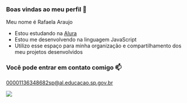### Boas vindas ao meu perfil 🤗

Meu nome é Rafaela Araujo

- Estou estudando na [Alura](https://www.alura.com.br)
- Estou me desenvolvendo na linguagem JavaScript
- Utilizo esse espaço para minha organização e compartilhamento dos meu projetos desenvolvidos

### Você pode entrar em contato comigo 📫

00001136348682sp@al.educacao.sp.gov.br



![](https://media1.tenor.com/m/OmHzJNs8r1oAAAAC/frozen-freezing.gif)
